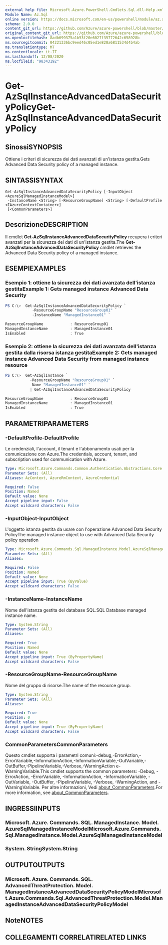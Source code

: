 ```yaml
---
external help file: Microsoft.Azure.PowerShell.Cmdlets.Sql.dll-Help.xml
Module Name: Az.Sql
online version: https://docs.microsoft.com/en-us/powershell/module/az.sql/get-azsqlinstanceadvanceddatasecuritypolicy
schema: 2.0.0
content_git_url: https://github.com/Azure/azure-powershell/blob/master/src/Sql/Sql/help/Get-AzSqlInstanceAdvancedDataSecurityPolicy.md
original_content_git_url: https://github.com/Azure/azure-powershell/blob/master/src/Sql/Sql/help/Get-AzSqlInstanceAdvancedDataSecurityPolicy.md
ms.openlocfilehash: 8adb699375a1b53f20e6027f35772642c658928b
ms.sourcegitcommit: 04221336bc9eed46c05ed1e828a6811534d4b4ab
ms.translationtype: MT
ms.contentlocale: it-IT
ms.lasthandoff: 12/08/2020
ms.locfileid: "98343192"
---
```

# <span data-ttu-id="04e58-101">Get-AzSqlInstanceAdvancedDataSecurityPolicy</span><span class="sxs-lookup"><span data-stu-id="04e58-101">Get-AzSqlInstanceAdvancedDataSecurityPolicy</span></span>

## <span data-ttu-id="04e58-102">Sinossi</span><span class="sxs-lookup"><span data-stu-id="04e58-102">SYNOPSIS</span></span>
<span data-ttu-id="04e58-103">Ottiene i criteri di sicurezza dei dati avanzati di un'istanza gestita.</span><span class="sxs-lookup"><span data-stu-id="04e58-103">Gets Advanced Data Security policy of a managed instance.</span></span>

## <span data-ttu-id="04e58-104">SINTASSI</span><span class="sxs-lookup"><span data-stu-id="04e58-104">SYNTAX</span></span>

```
Get-AzSqlInstanceAdvancedDataSecurityPolicy [-InputObject <AzureSqlManagedInstanceModel>]
 -InstanceName <String> [-ResourceGroupName] <String> [-DefaultProfile <IAzureContextContainer>]
 [<CommonParameters>]
```

## <span data-ttu-id="04e58-105">Descrizione</span><span class="sxs-lookup"><span data-stu-id="04e58-105">DESCRIPTION</span></span>
<span data-ttu-id="04e58-106">Il cmdlet **Get-AzSqlInstanceAdvancedDataSecurityPolicy** recupera i criteri avanzati per la sicurezza dei dati di un'istanza gestita.</span><span class="sxs-lookup"><span data-stu-id="04e58-106">The **Get-AzSqlInstanceAdvancedDataSecurityPolicy** cmdlet retrieves the Advanced Data Security policy of a managed instance.</span></span>

## <span data-ttu-id="04e58-107">ESEMPI</span><span class="sxs-lookup"><span data-stu-id="04e58-107">EXAMPLES</span></span>

### <span data-ttu-id="04e58-108">Esempio 1: ottiene la sicurezza dei dati avanzata dell'istanza gestita</span><span class="sxs-lookup"><span data-stu-id="04e58-108">Example 1: Gets managed instance Advanced Data Security</span></span>
```powershell
PS C:\>  Get-AzSqlInstanceAdvancedDataSecurityPolicy `
            -ResourceGroupName "ResourceGroup01" `
            -InstanceName "ManagedInstance01" `

ResourceGroupName            : ResourceGroup01
ManagedInstanceName          : ManagedInstance01
IsEnabled                    : True
```

### <span data-ttu-id="04e58-109">Esempio 2: ottiene la sicurezza dei dati avanzata dell'istanza gestita dalla risorsa istanza gestita</span><span class="sxs-lookup"><span data-stu-id="04e58-109">Example 2: Gets managed instance Advanced Data Security from managed instance resource</span></span>
```powershell
PS C:\>  Get-AzSqlInstance `
           -ResourceGroupName "ResourceGroup01" `
           -Name "ManagedInstance01" `
           | Get-AzSqlInstanceAdvancedDataSecurityPolicy

ResourceGroupName            : ResourceGroup01
ManagedInstanceName          : ManagedInstance01
IsEnabled                    : True
```

## <span data-ttu-id="04e58-110">PARAMETRI</span><span class="sxs-lookup"><span data-stu-id="04e58-110">PARAMETERS</span></span>

### <span data-ttu-id="04e58-111">-DefaultProfile</span><span class="sxs-lookup"><span data-stu-id="04e58-111">-DefaultProfile</span></span>
<span data-ttu-id="04e58-112">Le credenziali, l'account, il tenant e l'abbonamento usati per la comunicazione con Azure.</span><span class="sxs-lookup"><span data-stu-id="04e58-112">The credentials, account, tenant, and subscription used for communication with Azure.</span></span>

```yaml
Type: Microsoft.Azure.Commands.Common.Authentication.Abstractions.Core.IAzureContextContainer
Parameter Sets: (All)
Aliases: AzContext, AzureRmContext, AzureCredential

Required: False
Position: Named
Default value: None
Accept pipeline input: False
Accept wildcard characters: False
```

### <span data-ttu-id="04e58-113">-InputObject</span><span class="sxs-lookup"><span data-stu-id="04e58-113">-InputObject</span></span>
<span data-ttu-id="04e58-114">L'oggetto istanza gestita da usare con l'operazione Advanced Data Security Policy</span><span class="sxs-lookup"><span data-stu-id="04e58-114">The managed instance object to use with Advanced Data Security policy operation</span></span>

```yaml
Type: Microsoft.Azure.Commands.Sql.ManagedInstance.Model.AzureSqlManagedInstanceModel
Parameter Sets: (All)
Aliases:

Required: False
Position: Named
Default value: None
Accept pipeline input: True (ByValue)
Accept wildcard characters: False
```

### <span data-ttu-id="04e58-115">-InstanceName</span><span class="sxs-lookup"><span data-stu-id="04e58-115">-InstanceName</span></span>
<span data-ttu-id="04e58-116">Nome dell'istanza gestita del database SQL.</span><span class="sxs-lookup"><span data-stu-id="04e58-116">SQL Database managed instance name.</span></span>

```yaml
Type: System.String
Parameter Sets: (All)
Aliases:

Required: True
Position: Named
Default value: None
Accept pipeline input: True (ByPropertyName)
Accept wildcard characters: False
```

### <span data-ttu-id="04e58-117">-ResourceGroupName</span><span class="sxs-lookup"><span data-stu-id="04e58-117">-ResourceGroupName</span></span>
<span data-ttu-id="04e58-118">Nome del gruppo di risorse.</span><span class="sxs-lookup"><span data-stu-id="04e58-118">The name of the resource group.</span></span>

```yaml
Type: System.String
Parameter Sets: (All)
Aliases:

Required: True
Position: 0
Default value: None
Accept pipeline input: True (ByPropertyName)
Accept wildcard characters: False
```

### <span data-ttu-id="04e58-119">CommonParameters</span><span class="sxs-lookup"><span data-stu-id="04e58-119">CommonParameters</span></span>
<span data-ttu-id="04e58-120">Questo cmdlet supporta i parametri comuni:-debug,-ErrorAction,-ErrorVariable,-InformationAction,-InformationVariable,-OutVariable,-OutBuffer,-PipelineVariable,-Verbose,-WarningAction e-WarningVariable.</span><span class="sxs-lookup"><span data-stu-id="04e58-120">This cmdlet supports the common parameters: -Debug, -ErrorAction, -ErrorVariable, -InformationAction, -InformationVariable, -OutVariable, -OutBuffer, -PipelineVariable, -Verbose, -WarningAction, and -WarningVariable.</span></span> <span data-ttu-id="04e58-121">Per altre informazioni, Vedi [about_CommonParameters](http://go.microsoft.com/fwlink/?LinkID=113216).</span><span class="sxs-lookup"><span data-stu-id="04e58-121">For more information, see [about_CommonParameters](http://go.microsoft.com/fwlink/?LinkID=113216).</span></span>

## <span data-ttu-id="04e58-122">INGRESSI</span><span class="sxs-lookup"><span data-stu-id="04e58-122">INPUTS</span></span>

### <span data-ttu-id="04e58-123">Microsoft. Azure. Commands. SQL. ManagedInstance. Model. AzureSqlManagedInstanceModel</span><span class="sxs-lookup"><span data-stu-id="04e58-123">Microsoft.Azure.Commands.Sql.ManagedInstance.Model.AzureSqlManagedInstanceModel</span></span>

### <span data-ttu-id="04e58-124">System. String</span><span class="sxs-lookup"><span data-stu-id="04e58-124">System.String</span></span>

## <span data-ttu-id="04e58-125">OUTPUT</span><span class="sxs-lookup"><span data-stu-id="04e58-125">OUTPUTS</span></span>

### <span data-ttu-id="04e58-126">Microsoft. Azure. Commands. SQL. AdvancedThreatProtection. Model. ManagedInstanceAdvancedDataSecurityPolicyModel</span><span class="sxs-lookup"><span data-stu-id="04e58-126">Microsoft.Azure.Commands.Sql.AdvancedThreatProtection.Model.ManagedInstanceAdvancedDataSecurityPolicyModel</span></span>

## <span data-ttu-id="04e58-127">Note</span><span class="sxs-lookup"><span data-stu-id="04e58-127">NOTES</span></span>

## <span data-ttu-id="04e58-128">COLLEGAMENTI CORRELATI</span><span class="sxs-lookup"><span data-stu-id="04e58-128">RELATED LINKS</span></span>
